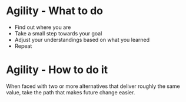 # Agility - What to do

* Find out where you are
* Take a small step towards your goal
* Adjust your understandings based on what you learned
* Repeat

# Agility - How to do it

When faced with two or more alternatives that deliver roughly the same value,
take the path that makes future change easier.